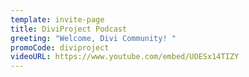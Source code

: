 ```yaml
---
template: invite-page
title: DiviProject Podcast
greeting: "Welcome, Divi Community! "
promoCode: diviproject
videoURL: https://www.youtube.com/embed/UOESx14TIZY
---
```


